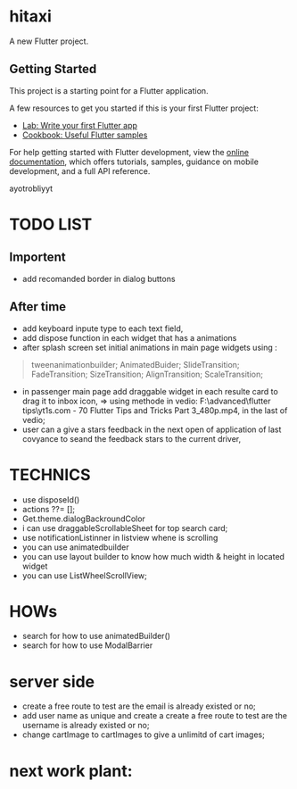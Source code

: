 # hitaxi

A new Flutter project.

## Getting Started

This project is a starting point for a Flutter application.

A few resources to get you started if this is your first Flutter project:

- [Lab: Write your first Flutter app](https://docs.flutter.dev/get-started/codelab)
- [Cookbook: Useful Flutter samples](https://docs.flutter.dev/cookbook)

For help getting started with Flutter development, view the
[online documentation](https://docs.flutter.dev/), which offers tutorials,
samples, guidance on mobile development, and a full API reference.


ayotrobliyyt

# TODO LIST  
## Importent 
 + add recomanded border in dialog buttons 
 
## After time
 + add keyboard inpute type to each text field, 
 + add dispose function in each widget that has a animations
 + after splash screen set initial animations in main page widgets using : 
  > tweenanimationbuilder; 
  > AnimatedBuider; 
  > SlideTransition; 
  > FadeTransition; 
  > SizeTransition; 
  > AlignTransition; 
  > ScaleTransition; 
 + in passenger main page add draggable widget in each resulte card to drag it to inbox icon, 
         => using methode in vedio: 
         F:\advanced\flutter tips\yt1s.com - 70 Flutter Tips and Tricks  Part 3_480p.mp4, in the last of vedio;
 + user can a give a stars feedback in the next open of application of last covyance to seand the feedback stars to the current driver, 





# TECHNICS 
 + use disposeId()
 + actions ??= [];
 + Get.theme.dialogBackroundColor
 + i can use draggableScrollableSheet for top search card; 
 + use notificationListinner in listview whene is scrolling
 + you can use animatedbuilder
 + you can use layout builder to know how much width & height in located widget
 + you can use ListWheelScrollView; 

# HOWs
 + search for how to use animatedBuilder()
 + search for how to use ModalBarrier  


# server side
 + create a free route to test are the email is already existed or no;
 + add user name as unique and create a create a free route to test are the username is already existed or no;
 + change cartImage to cartImages to give a unlimitd of cart images; 


# next work plant:

